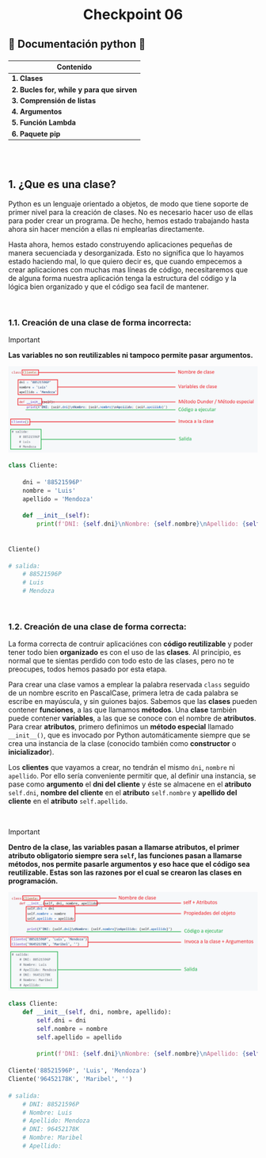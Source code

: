 
# <p align="center">Checkpoint 06</p>

## <p>📄 Documentación python 🐍</p>
|Contenido    |
|-----------------|
|**1. Clases** |
|**2. Bucles for, while y para que sirven**  |
|**3. Comprensión de listas** |
|**4. Argumentos** |
|**5. Función Lambda** |
|**6. Paquete pip** |
<br>
<br>

## 1. ¿Que es una clase?
<p>Python es un lenguaje orientado a objetos, de modo que tiene soporte de primer nivel para la creación de clases. No es necesario hacer uso de ellas para poder crear un programa. De hecho, hemos estado trabajando hasta ahora sin hacer mención a ellas ni emplearlas directamente.</p>

<p>Hasta ahora, hemos estado construyendo aplicaciones pequeñas de manera secuenciada y desorganizada. Esto no significa que lo hayamos estado haciendo mal, lo que quiero decir es, que cuando empecemos a crear aplicaciones con muchas mas líneas de código, necesitaremos que de alguna forma nuestra aplicación tenga la estructura del código y la lógica bien organizado y que el código sea facil de mantener.</p>
<br>

### 1.1. Creación de una clase de forma incorrecta:

> [!IMPORTANT]
> **Las variables no son reutilizables ni tampoco permite pasar argumentos.**

[![Git Hub Image](images/01.class_descripcion.png)](#)

```python
class Cliente:

    dni = '88521596P'
    nombre = 'Luis'
    apellido = 'Mendoza'

    def __init__(self):
        print(f'DNI: {self.dni}\nNombre: {self.nombre}\nApellido: {self.apellido}')


Cliente()

# salida:
    # 88521596P
    # Luis
    # Mendoza
```
<br>

### 1.2. Creación de una clase de forma correcta:

<p>La forma correcta de contruir aplicaciónes con <strong>código reutilizable</strong> y poder tener todo bien <strong>organizado</strong> es con el uso de las <strong>clases</strong>. Al principio, es normal que te sientas perdido con todo esto de las clases, pero no te preocupes, todos hemos pasado por esta etapa.</p>

<p>Para crear una clase vamos a emplear la palabra reservada <code>class</code> seguido de un nombre escrito en PascalCase, primera letra de cada palabra se escribe en mayúscula, y sin guiones bajos. Sabemos que las <strong>clases</strong> pueden contener <strong>funciones</strong>, a las que llamamos <strong>métodos</strong>. Una <strong>clase</strong> también puede contener <strong>variables</strong>, a las que se conoce con el nombre de <strong>atributos</strong>. Para crear <strong>atributos</strong>, primero definimos un <strong>método especial</strong> llamado <code>__init__()</code>, que es invocado por Python automáticamente siempre que se crea una instancia de la clase (conocido también como <strong>constructor</strong> o <strong>inicializador</strong>).</p>

<p>Los <strong>clientes</strong> que vayamos a crear, no tendrán el mismo <code>dni</code>, <code>nombre</code> ni <code>apellido</code>. Por ello sería conveniente permitir que, al definir una instancia, se pase como <strong>argumento</strong> el <strong>dni del cliente</strong> y éste se almacene en el <strong>atributo</strong> <code>self.dni</code>, <strong>nombre del cliente</strong> en el <strong>atributo</strong> <code>self.nombre</code> y <strong>apellido del cliente</strong> en el <strong>atributo</strong> <code>self.apellido</code>.</p>
<br>

> [!IMPORTANT]
> **Dentro de la clase, las variables pasan a llamarse atributos, el primer atributo obligatorio siempre sera <code>self</code>, las funciones pasan a llamarse métodos, nos permite pasarle argumentos y eso hace que el código sea reutilizable. Estas son las razones por el cual se crearon las clases en programación.**

[![Git Hub Image](images/02.class_descripcion.png)](#)

```python
class Cliente:
    def __init__(self, dni, nombre, apellido):
        self.dni = dni
        self.nombre = nombre
        self.apellido = apellido
        
        print(f'DNI: {self.dni}\nNombre: {self.nombre}\nApellido: {self.apellido}')

Cliente('88521596P', 'Luis', 'Mendoza')
Cliente('96452178K', 'Maribel', '')

# salida:
    # DNI: 88521596P
    # Nombre: Luis
    # Apellido: Mendoza
    # DNI: 96452178K
    # Nombre: Maribel
    # Apellido:
```

